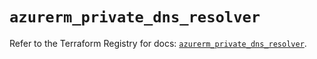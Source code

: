 # `azurerm_private_dns_resolver`

Refer to the Terraform Registry for docs: [`azurerm_private_dns_resolver`](https://registry.terraform.io/providers/hashicorp/azurerm/3.102.0/docs/resources/private_dns_resolver).
